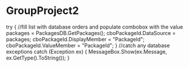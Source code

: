 # GroupProject2

try
            {
                //fill list with database orders and populate combobox with the value
                packages = PackagesDB.GetPackages();
                cboPackageId.DataSource = packages;
                cboPackageId.DisplayMember = "PackageId";
                cboPackageId.ValueMember = "PackageId";
            }
            //catch any database exceptions
            catch (Exception ex)
            {
                MessageBox.Show(ex.Message, ex.GetType().ToString());
            }
